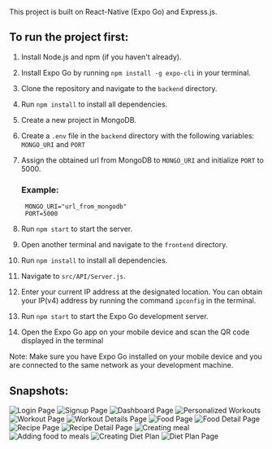 This project is built on React-Native (Expo Go) and Express.js.

## To run the project first:

1.  Install Node.js and npm (if you haven't already).
2.  Install Expo Go by running `npm install -g expo-cli` in your terminal.
3.  Clone the repository and navigate to the `backend` directory.
4.  Run `npm install` to install all dependencies.
5.  Create a new project in MongoDB.
6.  Create a `.env` file in the `backend` directory with the following variables: `MONGO_URI` and `PORT`
7.  Assign the obtained url from MongoDB to `MONGO_URI` and initialize `PORT` to 5000.

    ### Example:

         MONGO_URI="url_from_mongodb"
         PORT=5000

8.  Run `npm start` to start the server.
9.  Open another terminal and navigate to the `frontend` directory.
10. Run `npm install` to install all dependencies.
11. Navigate to `src/API/Server.js`.
12. Enter your current IP address at the designated location.
    You can obtain your IP(v4) address by running the command `ipconfig` in the terminal.
13. Run `npm start` to start the Expo Go development server.
14. Open the Expo Go app on your mobile device and scan the QR code displayed in the terminal

Note: Make sure you have Expo Go installed on your mobile device and you are connected to the same
network as your development machine.

## Snapshots:

![Login Page](./frontend/assets/login-page.png)
![Signup Page](./frontend/assets/signup-page.png)
![Dashboard Page](./frontend/assets/dashboard.png)
![Personalized Workouts](./frontend/assets/personalized-workout.png)
![Workout Page](./frontend/assets/workout.png)
![Workout Details Page](./frontend/assets/workout-detail.png)
![Food Page](./frontend/assets/food-page.png)
![Food Detail Page](./frontend/assets/food-detail.png)
![Recipe Page](./frontend/assets/recipe-page.png)
![Recipe Detail Page](./frontend/assets/recipe-detail.png)
![Creating meal](./frontend/assets/meal-creation.png)
![Adding food to meals](./frontend/assets/add-food-to-meal.png)
![Creating Diet Plan](./frontend/assets/diet-plan-creation.png)
![Diet Plan Page](./frontend/assets/diet-plan-page.png)
